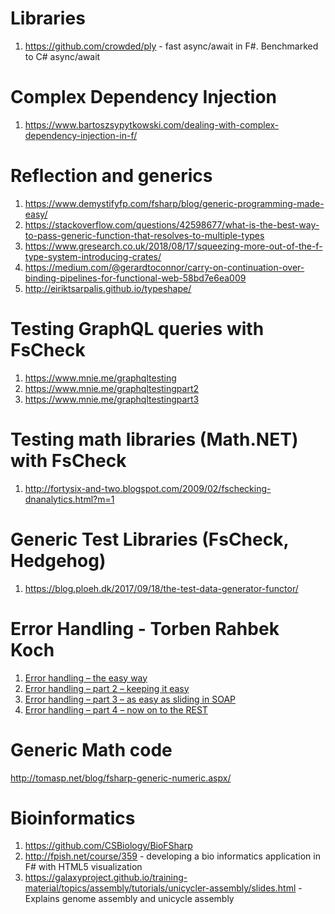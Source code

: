 # Libraries
1. https://github.com/crowded/ply - fast async/await in F#. Benchmarked to C# async/await

# Complex Dependency Injection
1. https://www.bartoszsypytkowski.com/dealing-with-complex-dependency-injection-in-f/

# Reflection and generics
1. https://www.demystifyfp.com/fsharp/blog/generic-programming-made-easy/
2. https://stackoverflow.com/questions/42598677/what-is-the-best-way-to-pass-generic-function-that-resolves-to-multiple-types
3. https://www.gresearch.co.uk/2018/08/17/squeezing-more-out-of-the-f-type-system-introducing-crates/
4. https://medium.com/@gerardtoconnor/carry-on-continuation-over-binding-pipelines-for-functional-web-58bd7e6ea009
5. http://eiriktsarpalis.github.io/typeshape/

# Testing GraphQL queries with FsCheck

1. https://www.mnie.me/graphqltesting
2. https://www.mnie.me/graphqltestingpart2
3. https://www.mnie.me/graphqltestingpart3

# Testing math libraries (Math.NET) with FsCheck
1. http://fortysix-and-two.blogspot.com/2009/02/fschecking-dnanalytics.html?m=1

# Generic Test Libraries (FsCheck, Hedgehog)
1. https://blog.ploeh.dk/2017/09/18/the-test-data-generator-functor/

# Error Handling - Torben Rahbek Koch
1. [Error handling – the easy way](http://softwarepassion.eu/error-handling-the-easy-way/)
2. [Error handling – part 2 – keeping it easy](https://softwarepassion.eu/error-handling-part-2-keeping-it-easy/)
3. [Error handling – part 3 – as easy as sliding in SOAP](https://softwarepassion.eu/error-handling-part-3-as-easy-as-sliding-in-soap/)
4. [Error handling – part 4 – now on to the REST](https://softwarepassion.eu/error-handling-part-4-now-on-to-the-rest/)


# Generic Math code
http://tomasp.net/blog/fsharp-generic-numeric.aspx/

# Bioinformatics
1. https://github.com/CSBiology/BioFSharp
2. http://fpish.net/course/359 - developing a bio informatics application in F# with HTML5 visualization 
3. https://galaxyproject.github.io/training-material/topics/assembly/tutorials/unicycler-assembly/slides.html - Explains genome assembly and unicycle assembly
